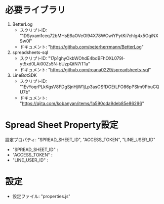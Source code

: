 # 必要ライブラリ
1. BetterLog
    - スクリプトID: "1DSyxam1ceq72bMHsE6aOVeOl94X78WCwiYPytKi7chlg4x5GqiNXSw0l"
    - ドキュメント: "https://github.com/peterherrmann/BetterLog"
2. spreadsheets-sql
    - スクリプトID: "17p1ghyOkbWOhdE4bdBFhOXL079I-yt5xd0LAi00Zs5N-bUzpQtN7iT1a"
    - ドキュメント: "https://github.com/roana0229/spreadsheets-sql"
3. LineBotSDK
    - スクリプトID: "1EvYoqrPLkKgsV8FDgSjnHjW1jLp3asOSfDGEtLFO86pPSIm9PbuCQU7b"
    - ドキュメント: "https://qiita.com/kobanyan/items/1a590cda9deb85e86296"

# Spread Sheet Property設定
設定プロパティ: "SPREAD_SHEET_ID", "ACCESS_TOKEN", "LINE_USER_ID"
- "SPREAD_SHEET_ID" :
- "ACCESS_TOKEN"    : 
- "LINE_USER_ID"    : 

# 設定
- 設定ファイル: "properties.js"
